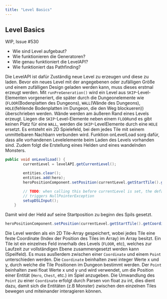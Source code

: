 ```yaml
---
title: "Level Basics"
---
```


## Level Basics

WIP, Issue #530

- Wie sind Level aufgebaut?
- Wie funktionieren die Generatoren?
- Wie genau funktioniert die LevelAPI?
- Wie funktioniert das Pathfinding?

Die LevelAPI ist dafür Zuständig neue Level zu erzeugen und diese zu laden.
Bevor ein neues Level mit der angegebenen oder zufälligen Größe und einem zufälligen Design geladen werden kann,
muss dieses erstmal erzeugt werden.
Mit `runPreGeneration()` wird ein Level aus `SKIP`-Level-Elementen vorgeneriert, die später durch
die Dungeonelemente wie (`FLOOR`(Bodenplatten des Dungeons), `WALL`(Wände des Dungeons), `HOLE`(fehlende Bodenplatten im Dungeon, die den Weg blockueren)) überschrieben werden. Wände werden am äußeren Rand eines Levels erzeugt.
Liegen die `SKIP`-Level-Elemente neben einem `FLOOR`und es gibt keinen Platz für eine `WALL`, werden die `SKIP`-LevelElemente durch
eine `HOLE` ersetzt.
Es entsteht ein 2D Spielefeld, bei dem jedes Tile mit seinem unmittelbaren Nachbarn verbunden wird.
Funktion onLevelLoad sorg dafür, dass alle vorhandenen Levelelemente beim Laden des Levels vorhanden sind.
Zudem folgt die Erstellung eines Helden und eines wandelnden Monsters.
```java
public void onLevelLoad() {
        currentLevel = levelAPI.getCurrentLevel();

        entities.clear();
        entities.add(hero);
        heroPositionComponent.setPosition(currentLevel.getStartTile().getCoordinate().toPoint());

        // TODO: when calling this before currentLevel is set, the default ctor of PositionComponent
        // triggers NullPointerException
        setupDSLInput();
    }
 ```

Damit wird der Held auf seine Startposition zu beginn des Spils gesetzt.
```java
heroPositionComponent.setPosition(currentLevel.getStartTile().getCoordinate().toPoint());
```
Die Level werden als ein 2D Tile-Array gespeichert, wobei jedes Tile eine feste Coordinate (Index der Position des Tiles im Array) im Array besitzt.
Ein Tile ist ein einzelnes Feld innerhalb des Levels (`FLOOR`, etc), welches zur Laufzeit zur vollständigen Ebene zusammengesetzt werden kann (Speilfeld).
Es muss ausßerdem zwischen einer `Coordinate` und einem `Point` unterschieden werden.
Die `Coordinate` beinhalten zwei integer Werte x und y, durch welche die Tile Positionen im Dungeon bestimmt werden.
Der `Point` beinhalten zwei float Werte x und y und wird verwendet, um die Position einer Entität (`Hero`, `Chest`, etc.) im Spiel anzugeben.
Die Umwandlung des `Point` zu einer `Coordinate` erfolgt durch Parsen von float zu int, dies dient dazu, damit sich die Entitäten (z.B Monster)
zwischen den einzelnen Tiles bewegen und miteinander interagieren können.
